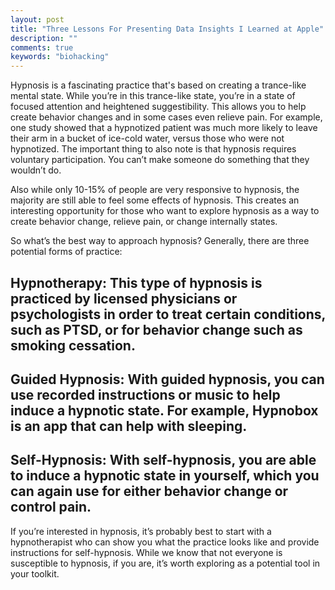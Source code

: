 ```yaml
---
layout: post
title: "Three Lessons For Presenting Data Insights I Learned at Apple"
description: ""
comments: true
keywords: "biohacking"
---
```


Hypnosis is a fascinating practice that's based on creating a trance-like mental state. While you’re in this trance-like state, you’re in a state of focused attention and heightened suggestibility. This allows you to help create behavior changes and in some cases even relieve pain. For example, one study showed that a hypnotized patient was much more likely to leave their arm in a bucket of ice-cold water, versus those who were not hypnotized. The important thing to also note is that hypnosis requires voluntary participation. You can’t make someone do something that they wouldn’t do. 

Also while only 10-15% of people are very responsive to hypnosis, the majority are still able to feel some effects of hypnosis. This creates an interesting opportunity for those who want to explore hypnosis as a way to create behavior change, relieve pain, or change internally states. 

So what’s the best way to approach hypnosis? Generally, there are three potential forms of practice:

## Hypnotherapy: This type of hypnosis is practiced by licensed physicians or psychologists in order to treat certain conditions, such as PTSD, or for behavior change such as smoking cessation.

## Guided Hypnosis: With guided hypnosis, you can use recorded instructions or music to help induce a hypnotic state. For example, Hypnobox is an app that can help with sleeping.

## Self-Hypnosis: With self-hypnosis, you are able to induce a hypnotic state in yourself, which you can again use for either behavior change or control pain.

If you’re interested in hypnosis, it’s probably best to start with a hypnotherapist who can show you what the practice looks like and provide instructions for self-hypnosis. While we know that not everyone is susceptible to hypnosis, if you are, it’s worth exploring as a potential tool in your toolkit.

